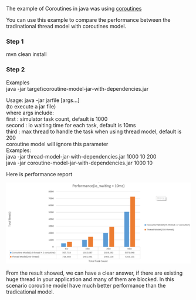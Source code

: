 
The example of Coroutines in java was using [coroutines](https://github.com/offbynull/coroutines) 

You can use this example to compare the performance between the tradinational thread model with coroutines model.

### Step 1
mvn clean install

### Step 2
Examples   
java -jar target\coroutine-model-jar-with-dependencies.jar   

Usage: java -jar jarfile [args...]    
       (to execute a jar file)    
where args include:    
         first : simulator task count, default is 1000    
        second : io waiting time for each task, default is 10ms    
         third : max thread to handle the task when using thread model, default is 200    
                 coroutine model will ignore this parameter    
Examples:    
          java -jar thread-model-jar-with-dependencies.jar 1000 10 200    
          java -jar coroutine-model-jar-with-dependencies.jar 1000 10    

Here is performance report    
<p align="center"><img src ="performance.png"  /></p>

From the result showed, we can have a clear answer, if there are existing huge thread in your application and many of them are blocked. In this scenario coroutine model have much better performance than the tradicational model.
